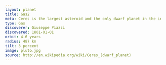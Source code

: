 ```yaml
---
layout: planet
title: Gas2
meta: Ceres is the largest asteroid and the only dwarf planet in the inner Solar system
type: Gas
discoverer: Giuseppe Piazzi
discovered: 1801-01-01
orbit: 4.6 years
radius: 487 km
tilt: 3 percent
image: pluto.jpg
source: http://en.wikipedia.org/wiki/Ceres_(dwarf_planet)
---
```


